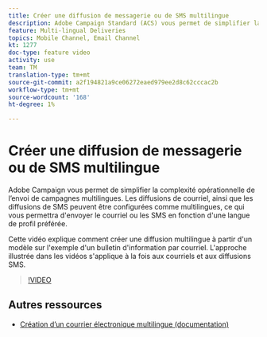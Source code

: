 ```yaml
---
title: Créer une diffusion de messagerie ou de SMS multilingue
description: Adobe Campaign Standard (ACS) vous permet de simplifier la complexité opérationnelle de l’envoi de campagnes multilingues. Les diffusions de courriel, ainsi que les diffusions SMS peuvent être configurées en tant que multilingues, ce qui vous permettra d'envoyer le courriel ou les SMS selon la langue préférée du profil. L'approche illustrée dans les vidéos s'applique à la fois aux courriels et aux diffusions SMS.
feature: Multi-lingual Deliveries
topics: Mobile Channel, Email Channel
kt: 1277
doc-type: feature video
activity: use
team: TM
translation-type: tm+mt
source-git-commit: a2f194821a9ce06272eaed979ee2d8c62cccac2b
workflow-type: tm+mt
source-wordcount: '168'
ht-degree: 1%

---
```



# Créer une diffusion de messagerie ou de SMS multilingue

Adobe Campaign vous permet de simplifier la complexité opérationnelle de l’envoi de campagnes multilingues. Les diffusions de courriel, ainsi que les diffusions de SMS peuvent être configurées comme multilingues, ce qui vous permettra d&#39;envoyer le courriel ou les SMS en fonction d&#39;une langue de profil préférée.

Cette vidéo explique comment créer une diffusion multilingue à partir d&#39;un modèle sur l&#39;exemple d&#39;un bulletin d&#39;information par courriel. L&#39;approche illustrée dans les vidéos s&#39;applique à la fois aux courriels et aux diffusions SMS.

>[!VIDEO](https://video.tv.adobe.com/v/23252?quality=12)

## Autres ressources

* [Création d’un courrier électronique multilingue (documentation)](https://docs.adobe.com/content/help/en/campaign-standard/using/communication-channels/email-messages/creating-a-multilingual-email.html)
